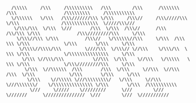 ```
  /\\\\\     /\\\     /\\\\\\\\\\   /\\\        /\\\      /\\\\\\\     /\\\                  /\\\\\\\\\     /\\\\\\\\\\\
  \/\\\\\\   \/\\\   /\\\///////\\\ \/\\\     /\\\//     /\\\/////\\\  \/\\\                /\\\\\\\\\\\\\  \/////\\\///
   \/\\\/\\\  \/\\\  \///       /\\\  \/\\\  /\\\//      /\\\   /\\/\\\ \/\\\              /\\\/////////\\\     \/\\\
    \/\\\//\\\ \/\\\          /\\\//   \/\\\\\\//\\\     \/\\\  /\\\ \\\ \/\\\             \/\\\       \/\\\     \/\\\
     \/\\\\//\\\\/\\\         \////\\\  \/\\\// \//\\\    \/\\\/\\  \ \\\ \/\\\             \/\\\\\\\\\\\\\\\     \/\\\
      \/\\\ \//\\\/\\\           \//\\\  \/\\\    \//\\\   \/\\\\\   \ \\\ \/\\\             \/\\\/////////\\\     \/\\\
       \/\\\  \//\\\\\\  /\\\       /\\\  \/\\\     \//\\\  \//\\\    /\\\  \/\\\             \/\\\       \/\\\     \/\\\
        \/\\\    \//\\\\\ \///\\\\\\\\\/   \/\\\     \//\\\  \///\\\\\\\/    \/\\\\\\\\\\\\\\\ \/\\\       \/\\\  /\\\\\\\\\\\
         \///     \/////    \/////////      \///        \///    \///////      \///////////////  \///        \///  \///////////
```
<!--
**n3k0lai/n3k0lai** is a ✨ _special_ ✨ repository because its `README.md` (this file) appears on your GitHub profile.

Here are some ideas to get you started:

- 🔭 I’m currently working on ...
- 🌱 I’m currently learning ...
- 👯 I’m looking to collaborate on ...
- 🤔 I’m looking for help with ...
- 💬 Ask me about ...
- 📫 How to reach me: ...
- 😄 Pronouns: ...
- ⚡ Fun fact: ...
-->
